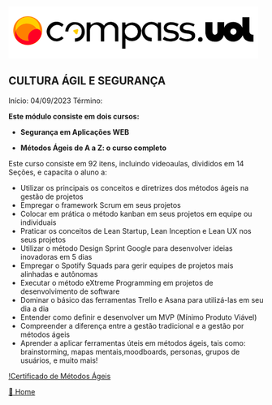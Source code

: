 ![Logo da CompassUoL](/img/Logo_CompassUOL.png)
## CULTURA ÁGIL E SEGURANÇA

Início: 04/09/2023 Término: 

**Este módulo consiste em dois cursos:**

* **Segurança em Aplicações WEB**



* **Métodos Ágeis de A a Z: o curso completo**

Este curso consiste em 92 itens, incluindo videoaulas, divididos em 14 Seções, e capacita o aluno a:

* Utilizar os principais os conceitos e diretrizes dos métodos ágeis na gestão de projetos
* Empregar o framework Scrum em seus projetos
* Colocar em prática o método kanban em seus projetos em equipe ou individuais
* Praticar os conceitos de Lean Startup, Lean Inception e Lean UX nos seus projetos
* Utilizar o método Design Sprint Google para desenvolver ideias inovadoras em 5 dias
* Empregar o Spotify Squads para gerir equipes de projetos mais alinhadas e autônomas
* Executar o método eXtreme Programming em projetos de desenvolvimento de software
* Dominar o básico das ferramentas Trello e Asana para utilizá-las em seu dia a dia
* Entender como definir e desenvolver um MVP (Mínimo Produto Viável)
* Compreender a diferença entre a gestão tradicional e a gestão por métodos ágeis
* Aprender a aplicar ferramentas úteis em métodos ágeis, tais como: brainstorming, mapas mentais,moodboards, personas, grupos de usuários, e muito mais!

[!Certificado de Métodos Ágeis](/img/UC-ae342052-0340-4fb6-837f-142b13f6d13e.jpg)

[:file_folder: Home](/)